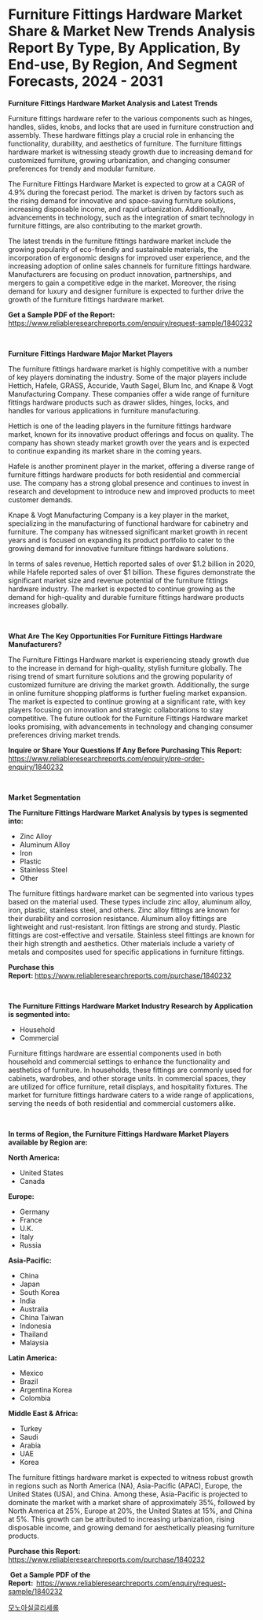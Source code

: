 <p><h1>Furniture Fittings Hardware Market Share & Market New Trends Analysis Report By Type, By Application, By End-use, By Region, And Segment Forecasts, 2024 - 2031</h1></p><p><strong>Furniture Fittings Hardware Market Analysis and Latest Trends</strong></p>
<p><p>Furniture fittings hardware refer to the various components such as hinges, handles, slides, knobs, and locks that are used in furniture construction and assembly. These hardware fittings play a crucial role in enhancing the functionality, durability, and aesthetics of furniture. The furniture fittings hardware market is witnessing steady growth due to increasing demand for customized furniture, growing urbanization, and changing consumer preferences for trendy and modular furniture.</p><p>The Furniture Fittings Hardware Market is expected to grow at a CAGR of 4.9% during the forecast period. The market is driven by factors such as the rising demand for innovative and space-saving furniture solutions, increasing disposable income, and rapid urbanization. Additionally, advancements in technology, such as the integration of smart technology in furniture fittings, are also contributing to the market growth.</p><p>The latest trends in the furniture fittings hardware market include the growing popularity of eco-friendly and sustainable materials, the incorporation of ergonomic designs for improved user experience, and the increasing adoption of online sales channels for furniture fittings hardware. Manufacturers are focusing on product innovation, partnerships, and mergers to gain a competitive edge in the market. Moreover, the rising demand for luxury and designer furniture is expected to further drive the growth of the furniture fittings hardware market.</p></p>
<p><strong>Get a Sample PDF of the Report:&nbsp;</strong> <a href="https://www.reliableresearchreports.com/enquiry/request-sample/1840232">https://www.reliableresearchreports.com/enquiry/request-sample/1840232</a></p>
<p>&nbsp;</p>
<p><strong>Furniture Fittings Hardware Major Market Players</strong></p>
<p><p>The furniture fittings hardware market is highly competitive with a number of key players dominating the industry. Some of the major players include Hettich, Hafele, GRASS, Accuride, Vauth Sagel, Blum Inc, and Knape & Vogt Manufacturing Company. These companies offer a wide range of furniture fittings hardware products such as drawer slides, hinges, locks, and handles for various applications in furniture manufacturing.</p><p>Hettich is one of the leading players in the furniture fittings hardware market, known for its innovative product offerings and focus on quality. The company has shown steady market growth over the years and is expected to continue expanding its market share in the coming years.</p><p>Hafele is another prominent player in the market, offering a diverse range of furniture fittings hardware products for both residential and commercial use. The company has a strong global presence and continues to invest in research and development to introduce new and improved products to meet customer demands.</p><p>Knape & Vogt Manufacturing Company is a key player in the market, specializing in the manufacturing of functional hardware for cabinetry and furniture. The company has witnessed significant market growth in recent years and is focused on expanding its product portfolio to cater to the growing demand for innovative furniture fittings hardware solutions.</p><p>In terms of sales revenue, Hettich reported sales of over $1.2 billion in 2020, while Hafele reported sales of over $1 billion. These figures demonstrate the significant market size and revenue potential of the furniture fittings hardware industry. The market is expected to continue growing as the demand for high-quality and durable furniture fittings hardware products increases globally.</p></p>
<p>&nbsp;</p>
<p><strong>What Are The Key Opportunities For Furniture Fittings Hardware Manufacturers?</strong></p>
<p><p>The Furniture Fittings Hardware market is experiencing steady growth due to the increase in demand for high-quality, stylish furniture globally. The rising trend of smart furniture solutions and the growing popularity of customized furniture are driving the market growth. Additionally, the surge in online furniture shopping platforms is further fueling market expansion. The market is expected to continue growing at a significant rate, with key players focusing on innovation and strategic collaborations to stay competitive. The future outlook for the Furniture Fittings Hardware market looks promising, with advancements in technology and changing consumer preferences driving market trends.</p></p>
<p><strong>Inquire or Share Your Questions If Any Before Purchasing This Report:</strong> <a href="https://www.reliableresearchreports.com/enquiry/pre-order-enquiry/1840232">https://www.reliableresearchreports.com/enquiry/pre-order-enquiry/1840232</a></p>
<p>&nbsp;</p>
<p><strong>Market Segmentation</strong></p>
<p><strong>The Furniture Fittings Hardware Market Analysis by types is segmented into:</strong></p>
<p><ul><li>Zinc Alloy</li><li>Aluminum Alloy</li><li>Iron</li><li>Plastic</li><li>Stainless Steel</li><li>Other</li></ul></p>
<p><p>The furniture fittings hardware market can be segmented into various types based on the material used. These types include zinc alloy, aluminum alloy, iron, plastic, stainless steel, and others. Zinc alloy fittings are known for their durability and corrosion resistance. Aluminum alloy fittings are lightweight and rust-resistant. Iron fittings are strong and sturdy. Plastic fittings are cost-effective and versatile. Stainless steel fittings are known for their high strength and aesthetics. Other materials include a variety of metals and composites used for specific applications in furniture fittings.</p></p>
<p><strong>Purchase this Report:&nbsp;</strong><a href="https://www.reliableresearchreports.com/purchase/1840232">https://www.reliableresearchreports.com/purchase/1840232</a></p>
<p>&nbsp;</p>
<p><strong>The Furniture Fittings Hardware Market Industry Research by Application is segmented into:</strong></p>
<p><ul><li>Household</li><li>Commercial</li></ul></p>
<p><p>Furniture fittings hardware are essential components used in both household and commercial settings to enhance the functionality and aesthetics of furniture. In households, these fittings are commonly used for cabinets, wardrobes, and other storage units. In commercial spaces, they are utilized for office furniture, retail displays, and hospitality fixtures. The market for furniture fittings hardware caters to a wide range of applications, serving the needs of both residential and commercial customers alike.</p></p>
<p>&nbsp;</p>
<p><strong>In terms of Region, the Furniture Fittings Hardware Market Players available by Region are:</strong></p>
<p>
    <p> <strong> North America: </strong>
        <ul>
            <li>United States</li>
            <li>Canada</li>
        </ul>
        </p> 
    <p> <strong> Europe: </strong>
        <ul>
            <li>Germany</li>
            <li>France</li>
            <li>U.K.</li>
            <li>Italy</li>
            <li>Russia</li>
        </ul>
        </p> 
    <p> <strong> Asia-Pacific: </strong>
        <ul>
            <li>China</li>
            <li>Japan</li>
            <li>South Korea</li>
            <li>India</li>
            <li>Australia</li>
            <li>China Taiwan</li>
            <li>Indonesia</li>
            <li>Thailand</li>
            <li>Malaysia</li>
        </ul>
        </p> 
    <p> <strong> Latin America: </strong>
        <ul>
            <li>Mexico</li>
            <li>Brazil</li>
            <li>Argentina Korea</li>
            <li>Colombia</li>
        </ul>
        </p> 
    <p> <strong> Middle East & Africa: </strong>
        <ul>
            <li>Turkey</li>
            <li>Saudi</li>
            <li>Arabia</li>
            <li>UAE</li>
            <li>Korea</li>
        </ul>
    </p>
    </p>
<p><p>The furniture fittings hardware market is expected to witness robust growth in regions such as North America (NA), Asia-Pacific (APAC), Europe, the United States (USA), and China. Among these, Asia-Pacific is projected to dominate the market with a market share of approximately 35%, followed by North America at 25%, Europe at 20%, the United States at 15%, and China at 5%. This growth can be attributed to increasing urbanization, rising disposable income, and growing demand for aesthetically pleasing furniture products.</p></p>
<p><strong>Purchase this Report: </strong><a href="https://www.reliableresearchreports.com/purchase/1840232">https://www.reliableresearchreports.com/purchase/1840232</a></p>
<p>&nbsp;<strong>Get a Sample PDF of the Report:&nbsp;&nbsp;</strong><a href="https://www.reliableresearchreports.com/enquiry/request-sample/1840232">https://www.reliableresearchreports.com/enquiry/request-sample/1840232</a></p>
<p><strong></strong></p>
<p><p><a href="https://github.com/lkwggful07722/Market-Research-Report-List-1/blob/main/3847552193618.md">모노아실글리세롤</a></p></p>